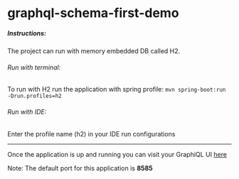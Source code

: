 # graphql-schema-first-demo

##### Instructions:

The project can run with memory embedded DB called H2.

###### Run with terminal:
To run with H2 run the application with spring profile: `mvn spring-boot:run -Drun.profiles=h2`

###### Run with IDE:
Enter the profile name (h2) in your IDE run configurations


***
Once the application is up and running you can visit your GraphiQL UI [here](localhost:8585/graphiql)

Note: The default port for this application is **8585**
